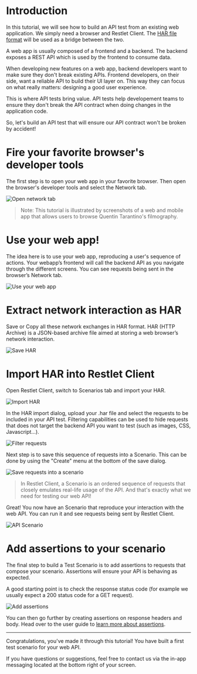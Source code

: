 <a class="anchor" name="introduction"></a>
# Introduction

In this tutorial, we will see how to build an API test from an existing web application. We simply need a browser and Restlet Client. The [HAR file format](https://en.wikipedia.org/wiki/.har) will be used as a bridge between the two.

A web app is usually composed of a frontend and a backend. The backend exposes a REST API which is used by the frontend to consume data. 

When developing new features on a web app, backend developers want to make sure they don't break existing APIs. Frontend developers, on their side, want a reliable API to build their UI layer on. This way they can focus on what really matters: designing a good user experience.
 
This is where API tests bring value. API tests help developement teams to ensure they don't break the API contract when doing changes in the application code.

So, let's build an API test that will ensure our API contract won't be broken by accident!

<a class="anchor" name="fire-your-favorite-browser-s-developer-tools"></a>
# Fire your favorite browser's developer tools

The first step is to open your web app in your favorite browser. Then open the browser's developer tools and select the Network tab.

<!-- IN SCREENSHOT: NOTHING_IMPORTANT -->
![Open network tab](images/01_network.png "Open network tab")

> Note: This tutorial is illustrated by screenshots of a web and mobile app that allows users to browse Quentin Tarantino's filmography.

<a class="anchor" name="use-your-web-app"></a>
# Use your web app!

The idea here is to use your web app, reproducing a user's sequence of actions. Your webapp’s frontend will call the backend API as you navigate through the different screens. You can see requests being sent in the browser’s Network tab.

<!-- IN SCREENSHOT: NOTHING_IMPORTANT -->
![Use your web app](images/01_use-app.png "Use your web app")

<a class="anchor" name="extract-network-interaction-as-har"></a>
# Extract network interaction as HAR

Save or Copy all these network exchanges in HAR format. HAR (HTTP Archive) is a JSON-based archive file aimed at storing a web browser’s network interaction.

<!-- IN SCREENSHOT: NOTHING_IMPORTANT -->
![Save HAR](images/01_save-har.png "Save HAR")

<a class="anchor" name="import-har-into-restlet-client"></a>
# Import HAR into Restlet Client

Open Restlet Client, switch to Scenarios tab and import your HAR.

<!-- IN SCREENSHOT: RP_TREE | SP_TREE -->
![Import HAR](images/01_import-har.png "Import HAR")

In the HAR import dialog, upload your .har file and select the requests to be included in your API test. Filtering capabilities can be used to hide requests that does not target the backend API you want to test (such as images, CSS, Javascript...).

<!-- IN SCREENSHOT: MODAL_IMPORT_HAR -->
![Filter requests](images/01_har-import-filter.png "Filter requests")

Next step is to save this sequence of requests into a Scenario. This can be done by using the "Create" menu at the bottom of the save dialog.

<!-- IN SCREENSHOT: MODAL_SAVE -->
![Save requests into a scenario](images/01_save-scenario.png "Save requests into a scenario")


> In Restlet Client, a Scenario is an ordered sequence of requests that closely emulates real-life usage of the API. And that's exactly what we need for testing our web API!

Great! You now have an Scenario that reproduce your interaction with the web API. You can run it and see requests being sent by Restlet Client.

<!-- IN SCREENSHOT: HEADER | SP_TREE | REQUEST_EDITOR | SP_RESPONSE | ENVIRONMENT_CHOOSER -->
![API Scenario](images/01_scenario.png "API scenario")

<a class="anchor" name="add-assertions-to-your-scenario"></a>
# Add assertions to your scenario

The final step to build a Test Scenario is to add assertions to requests that compose your scenario. Assertions will ensure your API is behaving as expected.

A good starting point is to check the response status code (for example we usually expect a 200 status code for a GET request). 

<!-- IN SCREENSHOT: SP_RESPONSE | SP_ASSERTIONS -->
![Add assertions](images/01_assertions.png "Add assertions")

You can then go further by creating assertions on response headers and body. Head over to the user guide to [learn more about assertions](https://restlet.com/documentation/client/user-guide/perform-requests/assertions/overview).



---

Congratulations, you've made it through this tutorial! You have built a first test scenario for your web API.

If you have questions or suggestions, feel free to contact us via the in-app messaging located at the bottom right of your screen.
